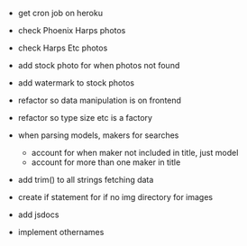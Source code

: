 - get cron job on heroku

- check Phoenix Harps photos

- check Harps Etc photos

- add stock photo for when photos not found

- add watermark to stock photos

- refactor so data manipulation is on frontend

- refactor so type size etc is a factory

- when parsing models, makers for searches
    - account for when maker not included in title, just model
    - account for more than one maker in title

- add trim() to all strings fetching data

- create if statement for if no img directory for images

- add jsdocs

- implement othernames